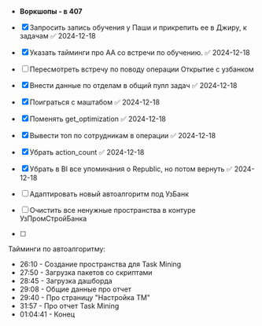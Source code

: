 - **Воркшопы - в 407**
- [x] Запросить запись обучения у Паши и прикрепить ее в Джиру, к задачам ✅ 2024-12-18
- [x] Указать тайминги про АА со встречи по обучению. ✅ 2024-12-18
- [ ] Пересмотреть встречу по поводу операции Открытие с узбанком
- [x] Внести данные по отделам в общий пулл задач ✅ 2024-12-18
- [x] Поиграться с маштабом ✅ 2024-12-18
- [x] Поменять get_optimization ✅ 2024-12-18
- [x] Вывести топ по сотрудникам в операции ✅ 2024-12-18
- [x] Убрать action_count ✅ 2024-12-18
- [x] Убрать в BI все упоминания о Republic, но потом вернуть ✅ 2024-12-18

- [ ] Адаптировать новый автоалгоритм под УзБанк
- [ ] Очистить все ненужные пространства в контуре УзПромСтройБанка
- [ ] 


Тайминги по автоалгоритму:
- 26:10 - Создание пространства для Task Mining
- 27:50 - Загрузка пакетов со скриптами
- 28:45 - Загрузка дашборда
- 29:08 - Общие данные про отчет
- 29:40 - Про страницу "Настройка ТМ"
- 31:57 - Про отчет Task Mining
- 01:04:41 - Конец

